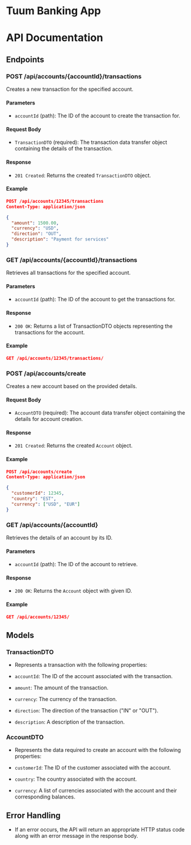 # Tuum Banking App
 
# API Documentation

## Endpoints

### POST /api/accounts/{accountId}/transactions

Creates a new transaction for the specified account.

#### Parameters

- `accountId` (path): The ID of the account to create the transaction for.

#### Request Body

- `TransactionDTO` (required): The transaction data transfer object containing the details of the transaction.

#### Response

- `201 Created`: Returns the created `TransactionDTO` object.

#### Example

```json
POST /api/accounts/12345/transactions
Content-Type: application/json

{
  "amount": 1500.00,
  "currency": "USD",
  "direction": "OUT",
  "description": "Payment for services"
}
```
### GET /api/accounts/{accountId}/transactions

Retrieves all transactions for the specified account.

#### Parameters

- `accountId` (path): The ID of the account to get the transactions for.

#### Response

- `200 OK`: Returns a list of TransactionDTO objects representing the transactions for the account.

#### Example

```json
GET /api/accounts/12345/transactions/
```

### POST /api/accounts/create

Creates a new account based on the provided details.

#### Request Body

- `AccountDTO` (required): The account data transfer object containing the details for account creation.

#### Response

- `201 Created`: Returns the created `Account` object.

#### Example

```json
POST /api/accounts/create
Content-Type: application/json

{
  "customerId": 12345,
  "country": "EST",
  "currency": ["USD", "EUR"]
}
```

### GET /api/accounts/{accountId}

Retrieves the details of an account by its ID.

#### Parameters

- `accountId` (path): The ID of the account to retrieve.

#### Response

- `200 OK`: Returns the `Account` object with given ID.

#### Example

```json
GET /api/accounts/12345/
```

## Models

### TransactionDTO
- Represents a transaction with the following properties:

- `accountId`: The ID of the account associated with the transaction.
- `amount`: The amount of the transaction.
- `currency`: The currency of the transaction.
- `direction`: The direction of the transaction ("IN" or "OUT").
- `description`: A description of the transaction.

### AccountDTO
- Represents the data required to create an account with the following properties:

- `customerId`: The ID of the customer associated with the account.
- `country`: The country associated with the account.
- `currency`: A list of currencies associated with the account and their corresponding balances.



## Error Handling

- If an error occurs, the API will return an appropriate HTTP status code along with an error message in the response body.



